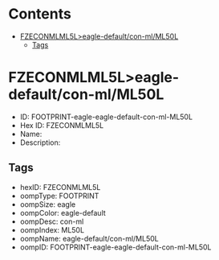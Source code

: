 



Contents
========

* [FZECONMLML5L>eagle-default/con-ml/ML50L](#fzeconmlml5leagle-defaultcon-mlml50l)
	* [Tags](#tags)

# FZECONMLML5L>eagle-default/con-ml/ML50L

- ID: FOOTPRINT-eagle-eagle-default-con-ml-ML50L
- Hex ID: FZECONMLML5L
- Name: 
- Description: 

## Tags

- hexID: FZECONMLML5L
- oompType: FOOTPRINT
- oompSize: eagle
- oompColor: eagle-default
- oompDesc: con-ml
- oompIndex: ML50L
- oompName: eagle-default/con-ml/ML50L
- oompID: FOOTPRINT-eagle-eagle-default-con-ml-ML50L
